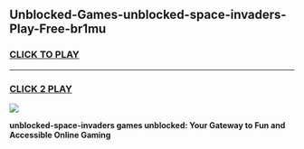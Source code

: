 
## Unblocked-Games-unblocked-space-invaders-Play-Free-br1mu
<h3>
<a href="https://premium76.site?title=unblocked-space-invaders&ref=23A">CLICK TO PLAY</a></h3>
<hr>

<h3>
<a href="https://premium76.site?title=unblocked-space-invaders&ref=23A">CLICK 2 PLAY</a>
  
</h3>

<a href="https://premium76.site?title=unblocked-space-invaders&ref=23A"><img src="https://clearcache.store/games.png"></a>


**unblocked-space-invaders games unblocked: Your Gateway to Fun and Accessible Online Gaming**
